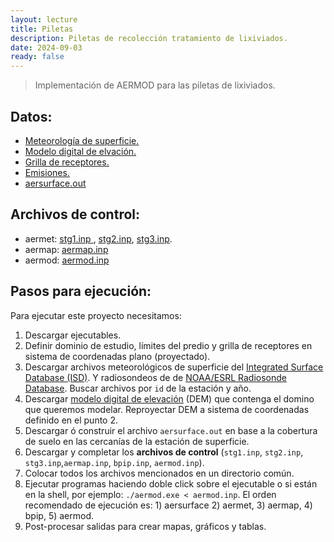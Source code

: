 ```yaml
--- 
layout: lecture
title: Piletas
description: Piletas de recolección tratamiento de lixiviados.
date: 2024-09-03
ready: false
---
```


> Implementación de AERMOD para las piletas de lixiviados.

## Datos:
- [Meteorología de superficie.](./data/875530-99999-2024)
- [Modelo digital de elvación.](./data/ceamse.tif)
- [Grilla de receptores.      ](./piletas/piletas.rec)
- [Emisiones.                 ](./piletas/gis/emis.csv)
- [aersurface.out             ](./piletas/gis/emis.csv)

## Archivos de control:

- aermet: [stg1.inp  ](./piletas/stg1.inp), [stg2.inp](./piletas/stg2.inp), [stg3.inp](./piletas/stg3.inp).
- aermap: [aermap.inp](./piletas/aermap.inp)
- aermod: [aermod.inp](./piletas/aermod.inp)

## Pasos para ejecución:
Para ejecutar este proyecto necesitamos:
1. Descargar ejecutables.
2. Definir dominio de estudio, límites del predio y grilla de receptores en sistema de coordenadas plano (proyectado).
3. Descargar archivos meteorológicos de superficie del [Integrated Surface Database (ISD)](https://www.ncei.noaa.gov/pub/data/noaa/). Y radiosondeos de de [NOAA/ESRL Radiosonde Database](https://ruc.noaa.gov/raobs). Buscar archivos por `id` de la estación y año.
4. Descargar [modelo digital de elevación](https://www.ign.gob.ar/NuestrasActividades/Geodesia/ModeloDigitalElevaciones/Mapa) (DEM) que contenga el domino que queremos modelar. Reproyectar DEM a sistema de coordenadas definido en el punto 2.
5. Descargar ó construir el archivo `aersurface.out` en base a la cobertura de suelo en las cercanías de la estación de superficie.
6. Descargar y completar los **archivos de control** (`stg1.inp`, `stg2.inp`, `stg3.inp`,`aermap.inp`, `bpip.inp`, `aermod.inp`).
7. Colocar todos los archivos mencionados en un directorio común.
8. Ejecutar programas haciendo doble click sobre el ejecutable o si están en la shell, por ejemplo: ``./aermod.exe < aermod.inp``. El orden recomendado de ejecución es: 1) aersurface 2) aermet, 3) aermap, 4) bpip, 5) aermod.
9. Post-procesar salidas para crear mapas, gráficos y tablas.
